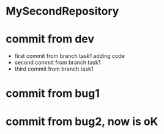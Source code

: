 # MySecondRepository
# commit from dev
- first commit from branch task1 adding code
- second commit from branch task1
- third commit from branch task1
# commit from bug1
# commit from bug2, now is oK